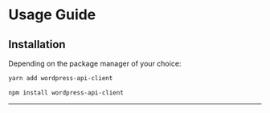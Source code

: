 # Usage Guide

## Installation <!-- {docsify-ignore} -->

Depending on the package manager of your choice:

```bash
yarn add wordpress-api-client
```

```bash
npm install wordpress-api-client
```

---
